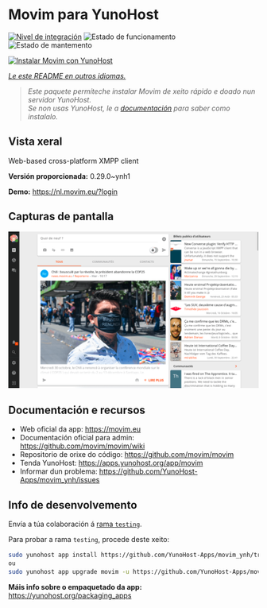 <!--
NOTA: Este README foi creado automáticamente por <https://github.com/YunoHost/apps/tree/master/tools/readme_generator>
NON debe editarse manualmente.
-->

# Movim para YunoHost

[![Nivel de integración](https://apps.yunohost.org/badge/integration/movim)](https://ci-apps.yunohost.org/ci/apps/movim/)
![Estado de funcionamento](https://apps.yunohost.org/badge/state/movim)
![Estado de mantemento](https://apps.yunohost.org/badge/maintained/movim)

[![Instalar Movim con YunoHost](https://install-app.yunohost.org/install-with-yunohost.svg)](https://install-app.yunohost.org/?app=movim)

*[Le este README en outros idiomas.](./ALL_README.md)*

> *Este paquete permíteche instalar Movim de xeito rápido e doado nun servidor YunoHost.*  
> *Se non usas YunoHost, le a [documentación](https://yunohost.org/install) para saber como instalalo.*

## Vista xeral

Web-based cross-platform XMPP client


**Versión proporcionada:** 0.29.0~ynh1

**Demo:** <https://nl.movim.eu/?login>

## Capturas de pantalla

![Captura de pantalla de Movim](./doc/screenshots/movim.png)

## Documentación e recursos

- Web oficial da app: <https://movim.eu>
- Documentación oficial para admin: <https://github.com/movim/movim/wiki>
- Repositorio de orixe do código: <https://github.com/movim/movim>
- Tenda YunoHost: <https://apps.yunohost.org/app/movim>
- Informar dun problema: <https://github.com/YunoHost-Apps/movim_ynh/issues>

## Info de desenvolvemento

Envía a túa colaboración á [rama `testing`](https://github.com/YunoHost-Apps/movim_ynh/tree/testing).

Para probar a rama `testing`, procede deste xeito:

```bash
sudo yunohost app install https://github.com/YunoHost-Apps/movim_ynh/tree/testing --debug
ou
sudo yunohost app upgrade movim -u https://github.com/YunoHost-Apps/movim_ynh/tree/testing --debug
```

**Máis info sobre o empaquetado da app:** <https://yunohost.org/packaging_apps>
